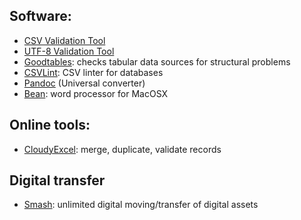 ## Software:

* [CSV Validation Tool](https://github.com/digital-preservation/csv-validator)
* [UTF-8 Validation Tool](https://github.com/digital-preservation/utf8-validator)
* [Goodtables](http://try.goodtables.io/): checks tabular data sources for structural problems
* [CSVLint](http://csvlint.io/): CSV linter for databases
* [Pandoc](https://github.com/jgm/pandoc/releases/tag/2.2.1) (Universal converter)
* [Bean](http://www.bean-osx.com/Bean.html): word processor for MacOSX

## Online tools:
* [CloudyExcel](http://www.cloudyexcel.com/compare-excel/): merge, duplicate, validate records

## Digital transfer
* [Smash](https://www.fromsmash.com/): unlimited digital moving/transfer of digital assets